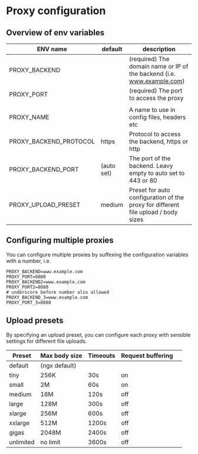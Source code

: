 # Proxy configuration


## Overview of env variables

| ENV name               | default    | description                                                                       |
|------------------------|------------|-----------------------------------------------------------------------------------|
| PROXY_BACKEND          |            | (required) The domain name or IP of the backend (i.e. www.example.com)            |
| PROXY_PORT             |            | (required) The port to access the proxy                                           |
|                        |            |                                                                                   |
| PROXY_NAME             |            | A name to use in config files, headers etc                                        |
| PROXY_BACKEND_PROTOCOL | https      | Protocol to access the backend, https or http                                     |
| PROXY_BACKEND_PORT     | (auto set) | The port of the backend. Leavy empty to auto set to 443 or 80                     |
| PROXY_UPLOAD_PRESET    | medium     | Preset for auto configuration of the proxy for different file upload / body sizes |

## Configuring multiple proxies

You can configure multiple proxies by suffexing the configuration variables with a number, i.e.

```
PROXY_BACKEND=www.example.com
PROXY_PORT=8080
PROXY_BACKEND2=www.example.com
PROXY_PORT2=8080
# underscore before number also allowed
PROXY_BACKEND_3=www.example.com
PROXY_PORT_3=8080
```

## Upload presets

By specifying an upload preset, you can configure each proxy with sensible settings for different file uploads.

| Preset    | Max body size | Timeouts | Request buffering |   |
|-----------|---------------|----------|-------------------|---|
| default   | (ngx default) |          |                   |   |
| tiny      | 256K          | 30s      | on                |   |
| small     | 2M            | 60s      | on                |   |
| medium    | 16M           | 120s     | off               |   |
| large     | 128M          | 300s     | off               |   |
| xlarge    | 256M          | 600s     | off               |   |
| xxlarge   | 512M          | 1200s    | off               |   |
| gigas     | 2048M         | 2400s    | off               |   |
| unlimited | no limit      | 3600s    | off               |   |
